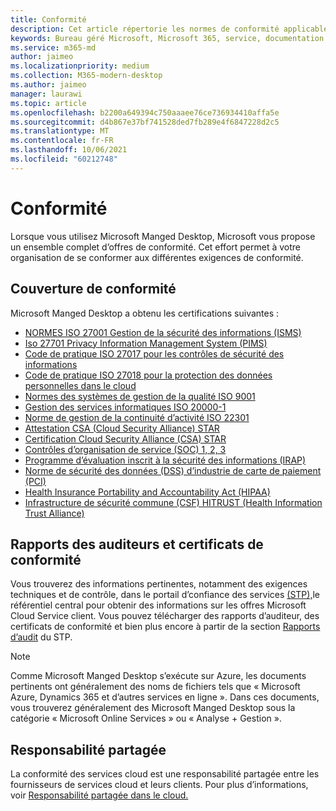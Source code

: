 ```yaml
---
title: Conformité
description: Cet article répertorie les normes de conformité applicables aux Microsoft Manged Desktop.
keywords: Bureau géré Microsoft, Microsoft 365, service, documentation
ms.service: m365-md
author: jaimeo
ms.localizationpriority: medium
ms.collection: M365-modern-desktop
ms.author: jaimeo
manager: laurawi
ms.topic: article
ms.openlocfilehash: b2200a649394c750aaaee76ce736934410affa5e
ms.sourcegitcommit: d4b867e37bf741528ded7fb289e4f6847228d2c5
ms.translationtype: MT
ms.contentlocale: fr-FR
ms.lasthandoff: 10/06/2021
ms.locfileid: "60212748"
---
```

# <a name="compliance"></a>Conformité

Lorsque vous utilisez Microsoft Manged Desktop, Microsoft vous propose un ensemble complet d’offres de conformité. Cet effort permet à votre organisation de se conformer aux différentes exigences de conformité.

## <a name="compliance-coverage"></a>Couverture de conformité

Microsoft Manged Desktop a obtenu les certifications suivantes :

- [NORMES ISO 27001 Gestion de la sécurité des informations (ISMS)](/compliance/regulatory/offering-ISO-27001)
- [Iso 27701 Privacy Information Management System (PIMS)](/compliance/regulatory/offering-iso-27701)
- [Code de pratique ISO 27017 pour les contrôles de sécurité des informations](/compliance/regulatory/offering-ISO-27017)
- [Code de pratique ISO 27018 pour la protection des données personnelles dans le cloud](/compliance/regulatory/offering-ISO-27018)
- [Normes des systèmes de gestion de la qualité ISO 9001](/compliance/regulatory/offering-ISO-9001)
- [Gestion des services informatiques ISO 20000-1](/compliance/regulatory/offering-ISO-20000-1-2011)
- [Norme de gestion de la continuité d’activité ISO 22301](/compliance/regulatory/offering-ISO-22301)
- [Attestation CSA (Cloud Security Alliance) STAR](/compliance/regulatory/offering-CSA-STAR-Attestation)
- [Certification Cloud Security Alliance (CSA) STAR](/compliance/regulatory/offering-CSA-Star-Certification)
- [Contrôles d’organisation de service (SOC) 1, 2, 3](/compliance/regulatory/offering-SOC)
- [Programme d’évaluation inscrit à la sécurité des informations (IRAP)](/compliance/regulatory/offering-ccsl-irap-australia)
- [Norme de sécurité des données (DSS) d’industrie de carte de paiement (PCI)](/compliance/regulatory/offering-PCI-DSS)
- [Health Insurance Portability and Accountability Act (HIPAA)](/compliance/regulatory/offering-hipaa-hitech)
- [Infrastructure de sécurité commune (CSF) HITRUST (Health Information Trust Alliance)](/compliance/regulatory/offering-hitrust)


## <a name="auditor-reports-and-compliance-certificates"></a>Rapports des auditeurs et certificats de conformité

Vous trouverez des informations pertinentes, notamment des exigences techniques et de contrôle, dans le portail d’confiance des services [(STP),](https://servicetrust.microsoft.com/)le référentiel central pour obtenir des informations sur les offres Microsoft Cloud Service client. Vous pouvez télécharger des rapports d’auditeur, des certificats de conformité et bien plus encore à partir de la section [Rapports d’audit](https://servicetrust.microsoft.com/ViewPage/MSComplianceGuide) du STP.

> [!NOTE]
> Comme Microsoft Manged Desktop s’exécute sur Azure, les documents pertinents ont généralement des noms de fichiers tels que « Microsoft Azure, Dynamics 365 et d’autres services en ligne ». Dans ces documents, vous trouverez généralement des Microsoft Manged Desktop sous la catégorie « Microsoft Online Services » ou « Analyse + Gestion ».

## <a name="shared-responsibility"></a>Responsabilité partagée

La conformité des services cloud est une responsabilité partagée entre les fournisseurs de services cloud et leurs clients. Pour plus d’informations, voir [Responsabilité partagée dans le cloud.](/azure/security/fundamentals/shared-responsibility)